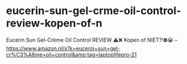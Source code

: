 # eucerin-sun-gel-crme-oil-control-review-kopen-of-n
Eucerin Sun Gel-Crème Oil Control REVIEW ⚠️❌ Kopen of NIET?!⛔️😭 – https://www.amazon.nl/s?k=eucerin+sun+gel-cr%C3%A8me+oil+control&amp;tag=laptoplifepro-21
